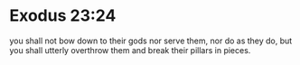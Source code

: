 # Exodus 23:24

you shall not bow down to their gods nor serve them, nor do as they do, but you shall utterly overthrow them and break their pillars in pieces.
